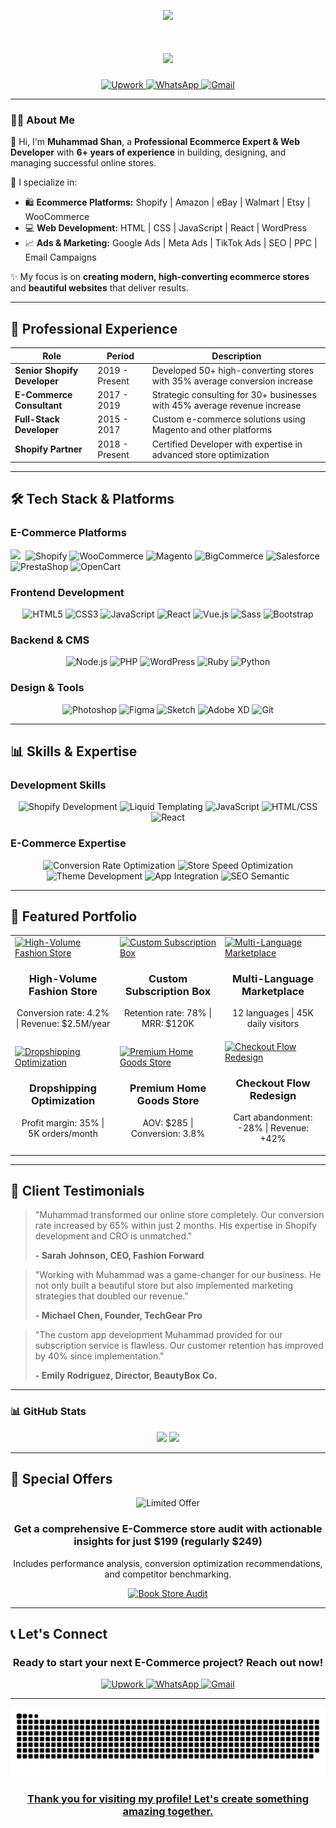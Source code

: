 <!-- Animated Header -->
<p align="center">
  <img src="https://capsule-render.vercel.app/api?type=waving&color=00C853&height=200&section=header&text=Muhammad%20Shan&fontColor=ffffff&fontSize=65&fontAlignY=35&desc=Ecommerce%20Expert%20|%20Web%20Developer%20|%20Shopify%20Specialist&descAlignY=55&animation=twinkling"/>
</p>

<!-- Typing Animation -->
<h1 align="center">
  <img src="https://readme-typing-svg.demolab.com?font=Poppins&size=28&pause=1000&color=00C853&center=true&vCenter=true&width=700&lines=Ecommerce+Expert+%7C+Shopify+Developer;Amazon%2C+eBay%2C+Walmart+%26+Etsy+Specialist;Professional+Website+Designer+%26+Builder;Expert+in+Ecommerce+%26+Digital+Ads"/>
</h1>
 

<p align="center">
  <a href="https://www.upwork.com/freelancers/~01f7ed0e1437c91cf7" target="_blank">
    <img src="https://img.shields.io/badge/Upwork-6FDA44?style=for-the-badge&logo=upwork&logoColor=white" alt="Upwork">
  </a>
  <a href="https://wa.me/message/I6PI77ERCUGGO1" target="_blank">
    <img src="https://img.shields.io/badge/WhatsApp-25D366?style=for-the-badge&logo=whatsapp&logoColor=white" alt="WhatsApp">
  </a>
  <a href="mailto:alikhanboynew@gmail.com" target="_blank">
    <img src="https://img.shields.io/badge/Gmail-D14836?style=for-the-badge&logo=gmail&logoColor=white" alt="Gmail">
  </a>

---

### 🧑‍💼 **About Me**
👋 Hi, I'm **Muhammad Shan**, a **Professional Ecommerce Expert & Web Developer** with **6+ years of experience** in building, designing, and managing successful online stores.

💼 I specialize in:  
- 🛍️ **Ecommerce Platforms:** Shopify | Amazon | eBay | Walmart | Etsy | WooCommerce  
- 💻 **Web Development:** HTML | CSS | JavaScript | React | WordPress  
- 📈 **Ads & Marketing:** Google Ads | Meta Ads | TikTok Ads | SEO | PPC | Email Campaigns  

✨ My focus is on **creating modern, high-converting ecommerce stores** and **beautiful websites** that deliver results.


---

## 💼 Professional Experience

| Role | Period | Description |
|------|--------|-------------|
| **Senior Shopify Developer** | 2019 - Present | Developed 50+ high-converting stores with 35% average conversion increase |
| **E-Commerce Consultant** | 2017 - 2019 | Strategic consulting for 30+ businesses with 45% average revenue increase |
| **Full-Stack Developer** | 2015 - 2017 | Custom e-commerce solutions using Magento and other platforms |
| **Shopify Partner** | 2018 - Present | Certified Developer with expertise in advanced store optimization |

---

## 🛠️ Tech Stack & Platforms

### E-Commerce Platforms
<img src="https://img.shields.io/badge/Amazon-FF9900?style=for-the-badge&logo=amazon&logoColor=white"/>
<img <p align="center">
<img src="https://img.shields.io/badge/Shopify-95BF47?style=for-the-badge&logo=shopify&logoColor=white" alt="Shopify">
  <img src="https://img.shields.io/badge/WooCommerce-96588A?style=for-the-badge&logo=woocommerce&logoColor=white" alt="WooCommerce">
  <img src="https://img.shields.io/badge/Magento-EE672F?style=for-the-badge&logo=magento&logoColor=white" alt="Magento">
  <img src="https://img.shields.io/badge/BigCommerce-121F3D?style=for-the-badge&logo=bigcommerce&logoColor=white" alt="BigCommerce">
  <img src="https://img.shields.io/badge/Salesforce-00A1E0?style=for-the-badge&logo=salesforce&logoColor=white" alt="Salesforce">
  <img src="https://img.shields.io/badge/PrestaShop-96588A?style=for-the-badge&logo=prestashop&logoColor=white" alt="PrestaShop">
  <img src="https://img.shields.io/badge/OpenCart-2ECC71?style=for-the-badge&logo=opencart&logoColor=white" alt="OpenCart">
</p>

### Frontend Development
<p align="center">
  <img src="https://img.shields.io/badge/HTML5-E34F26?style=for-the-badge&logo=html5&logoColor=white" alt="HTML5">
  <img src="https://img.shields.io/badge/CSS3-1572B6?style=for-the-badge&logo=css3&logoColor=white" alt="CSS3">
  <img src="https://img.shields.io/badge/JavaScript-F7DF1E?style=for-the-badge&logo=javascript&logoColor=black" alt="JavaScript">
  <img src="https://img.shields.io/badge/React-61DAFB?style=for-the-badge&logo=react&logoColor=black" alt="React">
  <img src="https://img.shields.io/badge/Vue.js-4FC08D?style=for-the-badge&logo=vue.js&logoColor=white" alt="Vue.js">
  <img src="https://img.shields.io/badge/Sass-CC6699?style=for-the-badge&logo=sass&logoColor=white" alt="Sass">
  <img src="https://img.shields.io/badge/Bootstrap-7952B3?style=for-the-badge&logo=bootstrap&logoColor=white" alt="Bootstrap">
</p>

### Backend & CMS
<p align="center">
  <img src="https://img.shields.io/badge/Node.js-339933?style=for-the-badge&logo=node.js&logoColor=white" alt="Node.js">
  <img src="https://img.shields.io/badge/PHP-777BB4?style=for-the-badge&logo=php&logoColor=white" alt="PHP">
  <img src="https://img.shields.io/badge/WordPress-21759B?style=for-the-badge&logo=wordpress&logoColor=white" alt="WordPress">
  <img src="https://img.shields.io/badge/Ruby-CC342D?style=for-the-badge&logo=ruby&logoColor=white" alt="Ruby">
  <img src="https://img.shields.io/badge/Python-3776AB?style=for-the-badge&logo=python&logoColor=white" alt="Python">
</p>

### Design & Tools
<p align="center">
  <img src="https://img.shields.io/badge/Photoshop-31A8FF?style=for-the-badge&logo=adobe-photoshop&logoColor=white" alt="Photoshop">
  <img src="https://img.shields.io/badge/Figma-F24E1E?style=for-the-badge&logo=figma&logoColor=white" alt="Figma">
  <img src="https://img.shields.io/badge/Sketch-F7B500?style=for-the-badge&logo=sketch&logoColor=black" alt="Sketch">
  <img src="https://img.shields.io/badge/Adobe_XD-FF61F6?style=for-the-badge&logo=adobe-xd&logoColor=white" alt="Adobe XD">
  <img src="https://img.shields.io/badge/Git-F05032?style=for-the-badge&logo=git&logoColor=white" alt="Git">
</p>

---

## 📊 Skills & Expertise

### Development Skills
<p align="center">
  <img src="https://img.shields.io/badge/Shopify_Development-95%25-brightgreen?style=flat-square" alt="Shopify Development">
  <img src="https://img.shields.io/badge/Liquid_Templating-85%25-green?style=flat-square" alt="Liquid Templating">
  <img src="https://img.shields.io/badge/JavaScript-90%25-brightgreen?style=flat-square" alt="JavaScript">
  <img src="https://img.shields.io/badge/HTML_CSS-95%25-brightgreen?style=flat-square" alt="HTML/CSS">
  <img src="https://img.shields.io/badge/React-80%25-green?style=flat-square" alt="React">
</p>

### E-Commerce Expertise
<p align="center">
  <img src="https://img.shields.io/badge/Conversion_Rate_Optimization-90%25-brightgreen?style=flat-square" alt="Conversion Rate Optimization">
  <img src="https://img.shields.io/badge/Store_Speed_Optimization-92%25-brightgreen?style=flat-square" alt="Store Speed Optimization">
  <img src="https://img.shields.io/badge/Theme_Development-88%25-green?style=flat-square" alt="Theme Development">
  <img src="https://img.shields.io/badge/App_Integration-93%25-brightgreen?style=flat-square" alt="App Integration">
  <img src="https://img.shields.io/badge/SEO_Semantic-87%25-green?style=flat-square" alt="SEO Semantic">
</p>

---

## 💼 Featured Portfolio

<table align="center">
  <tr>
    <td width="33%">
      <a href="#">
        <img src="https://images.unsplash.com/photo-1441986300917-64674bd600d8?ixlib=rb-4.0.3&auto=format&fit=crop&w=400&q=80" alt="High-Volume Fashion Store" width="100%">
      </a>
      <h3 align="center">High-Volume Fashion Store</h3>
      <p align="center">Conversion rate: 4.2% | Revenue: $2.5M/year</p>
    </td>
    <td width="33%">
      <a href="#">
        <img src="https://images.unsplash.com/photo-1607082348824-0a96f2a4b9da?ixlib=rb-4.0.3&auto=format&fit=crop&w=400&q=80" alt="Custom Subscription Box" width="100%">
      </a>
      <h3 align="center">Custom Subscription Box</h3>
      <p align="center">Retention rate: 78% | MRR: $120K</p>
    </td>
    <td width="33%">
      <a href="#">
        <img src="https://images.unsplash.com/photo-1556740738-b6a63e27c4df?ixlib=rb-4.0.3&auto=format&fit=crop&w=400&q=80" alt="Multi-Language Marketplace" width="100%">
      </a>
      <h3 align="center">Multi-Language Marketplace</h3>
      <p align="center">12 languages | 45K daily visitors</p>
    </td>
  </tr>
  <tr>
    <td width="33%">
      <a href="#">
        <img src="https://images.unsplash.com/photo-1563013544-824ae1b704d3?ixlib=rb-4.0.3&auto=format&fit=crop&w=400&q=80" alt="Dropshipping Optimization" width="100%">
      </a>
      <h3 align="center">Dropshipping Optimization</h3>
      <p align="center">Profit margin: 35% | 5K orders/month</p>
    </td>
    <td width="33%">
      <a href="#">
        <img src="https://images.unsplash.com/photo-1586023492125-27b2c045efd7?ixlib=rb-4.0.3&auto=format&fit=crop&w=400&q=80" alt="Premium Home Goods Store" width="100%">
      </a>
      <h3 align="center">Premium Home Goods Store</h3>
      <p align="center">AOV: $285 | Conversion: 3.8%</p>
    </td>
    <td width="33%">
      <a href="#">
        <img src="https://images.unsplash.com/photo-1556742049-0cfed4f6a45d?ixlib=rb-4.0.3&auto=format&fit=crop&w=400&q=80" alt="Checkout Flow Redesign" width="100%">
      </a>
      <h3 align="center">Checkout Flow Redesign</h3>
      <p align="center">Cart abandonment: -28% | Revenue: +42%</p>
    </td>
  </tr>
</table>

---

## 🌟 Client Testimonials

> "Muhammad transformed our online store completely. Our conversion rate increased by 65% within just 2 months. His expertise in Shopify development and CRO is unmatched."
> 
> **- Sarah Johnson, CEO, Fashion Forward**

> "Working with Muhammad was a game-changer for our business. He not only built a beautiful store but also implemented marketing strategies that doubled our revenue."
> 
> **- Michael Chen, Founder, TechGear Pro**

> "The custom app development Muhammad provided for our subscription service is flawless. Our customer retention has improved by 40% since implementation."
> 
> **- Emily Rodriguez, Director, BeautyBox Co.**

---

### 📊 **GitHub Stats**
<p align="center">
  <img src="https://github-readme-stats.vercel.app/api?username=MuhammadShan&show_icons=true&theme=merko&hide_border=true" width="48%"/>
  <img src="https://github-readme-streak-stats.herokuapp.com/?user=MuhammadShan&theme=merko&hide_border=true" width="48%"/>
</p>

---

## 🎯 Special Offers

<div align="center">
  <img src="https://img.shields.io/badge/Limited_Offer-20%25_Off_Store_Audit-red?style=for-the-badge" alt="Limited Offer">
  <h3>Get a comprehensive E-Commerce store audit with actionable insights for just $199 (regularly $249)</h3>
  <p>Includes performance analysis, conversion optimization recommendations, and competitor benchmarking.</p>
  <a href="https://calendly.com/muhammadshan/store-audit" target="_blank">
    <img src="https://img.shields.io/badge/Book_Your_Audit-00C853?style=for-the-badge&logo=calendly&logoColor=white" alt="Book Store Audit">
  </a>
</div>

---

## 📞 Let's Connect

<div align="center">
  <h3>Ready to start your next E-Commerce project? Reach out now!</h3>
  <p>
    <a href="https://www.upwork.com/freelancers/~01f7ed0e1437c91cf7" target="_blank">
      <img src="https://img.shields.io/badge/Upwork-6FDA44?style=for-the-badge&logo=upwork&logoColor=white" alt="Upwork">
    </a>
    <a href="https://wa.me/message/I6PI77ERCUGGO1" target="_blank">
      <img src="https://img.shields.io/badge/WhatsApp-25D366?style=for-the-badge&logo=whatsapp&logoColor=white" alt="WhatsApp">
    </a>
    <a href="mailto:alikhanboynew@gmail.com" target="_blank">
      <img src="https://img.shields.io/badge/Gmail-D14836?style=for-the-badge&logo=gmail&logoColor=white" alt="Gmail">

---

<div align="center">
  <img src="https://raw.githubusercontent.com/platane/snk/output/github-contribution-grid-snake.svg" alt="GitHub contribution snake animation">
  <h3>Thank you for visiting my profile! Let's create something amazing together.</h3>
</div>
